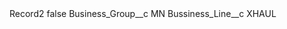 <?xml version="1.0" encoding="UTF-8"?>
<CustomMetadata xmlns="http://soap.sforce.com/2006/04/metadata" xmlns:xsi="http://www.w3.org/2001/XMLSchema-instance" xmlns:xsd="http://www.w3.org/2001/XMLSchema">
    <label>Record2</label>
    <protected>false</protected>
    <values>
        <field>Business_Group__c</field>
        <value xsi:type="xsd:string">MN</value>
    </values>
    <values>
        <field>Bussiness_Line__c</field>
        <value xsi:type="xsd:string">XHAUL</value>
    </values>
</CustomMetadata>
